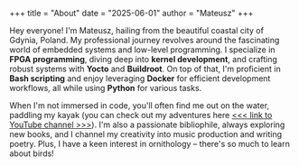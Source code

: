 +++
title = "About"
date = "2025-06-01"
author = "Mateusz"
+++

Hey everyone! I'm Mateusz, hailing from the beautiful coastal city of Gdynia, Poland. My professional journey revolves around the fascinating world of embedded systems and low-level programming. I specialize in **FPGA programming**, diving deep into **kernel development**, and crafting robust systems with **Yocto** and **Buildroot**. On top of that, I'm proficient in **Bash scripting** and enjoy leveraging **Docker** for efficient development workflows, all while using **Python** for various tasks.

When I'm not immersed in code, you'll often find me out on the water, paddling my kayak (you can check out my adventures here [<<< link to YouTube channel >>>](https://www.youtube.com/channel/UCZ4LH0jrgK2l0PJ-q9K6hTA/videos)). I'm also a passionate bibliophile, always exploring new books, and I channel my creativity into music production and writing poetry. Plus, I have a keen interest in ornithology – there's so much to learn about birds!
